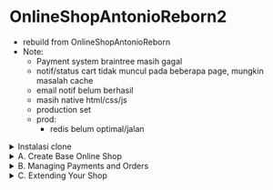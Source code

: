 # OnlineShopAntonioReborn2
- rebuild from OnlineShopAntonioReborn
- Note:
    - Payment system braintree masih gagal
    - notif/status cart tidak muncul pada beberapa page, mungkin masalah cache
    - email notif belum berhasil
    - masih native html/css/js
    - production set
    - prod:
        - redis belum optimal/jalan
<details>
<summary>Instalasi clone</summary>

- Local
    - git clone xxxx
    - `pipenv shell` (jika tidak bisa, activate manual di . source /home/aris/.local/share/virtualenvs/OnlineShopAntonioReborn2-9gnlXKj9/bin/activate)
    - `pipenv install`
    - pada settings.py, set allowed_host: 'localhost'
    - Database
        - set: user, pass, database, --> settings.py
        - `sudo service postgresql start`
        - sudo su --> su - postgres --> psql
        - `CREATE USER user_name WITH ENCRYPTED PASSWORD 'mypassword';`
        - `CREATE DATABASE dbname OWNER rolename;`
        - `GRANT ALL PRIVILEGES ON dbname TO aris;`
    - RabbitMQ & Celery (for email notif when place order)
        - [Install rabbitMq ubuntu](https://www.rabbitmq.com/install-debian.html)
        - sudo rabbitmq-server
        - cd myshop
        - celery -A myshop worker -l info
        - celery -A myshop flower >> open http://localhost:5555 (flower = monitoring celery)
    - Redis (recomendation system)
        - [Instalasi](https://redis.io/docs/getting-started/installation/install-redis-on-linux/)
        - [other command](https://github.com/ArisDjango/orm-postgres/blob/main/redis.)
        - `redis-server`
    - `python manage.py migrate`
    - `python manage.py createsuperuser`
    - `python manage.py runserver`
    - konten:
        - localhost:8000
        - localhost:8000/admin/
    - Backup:
        - `python manage.py dumpdata blog --indent=2 --output=blog/fixtures/backup2022.json`
    - Load:
        - `python manage.py loaddata backup2022.json`
- Production (docker)
    - git clone xxxx
    - pada settings.py, set allowed_host: 'XXX' --> IP Public
    - `docker-compose up`
    - `docker container ls` --> pastikan container jalan
    - migrate:
        - `docker-compose run --rm onlineshopantonio /bin/bash -c "cd myshop; python3 manage.py migrate"`
    - super user
        - `docker-compose run --rm onlineshopantonio /bin/bash -c "cd myshop; python3 manage.py createsuperuser"`
    - collect static
        - `docker-compose run --rm onlineshopantonio /bin/bash -c "cd myshop; python3 manage.py collectstatic --no-input"`

    
</details>

<details>
<summary>A. Create Base Online Shop</summary>

<details>
<summary>1. Creating an online shop project</summary>

- Create Project
    - myshop project
    - shop app
- Creating shop product catalog models
    - Category()
        - name
        - slug
    - Product()
        - category --> FK=Category
        - name
        - slug
        - image
        - desc
        - price
        - available
        - created
        - updated
    - install pillow
- Registering catalog models on the
administration site
    - CategoryAdmin() --> list_display: name, slug, prepopulated_fields: slug, name)
    - ProductAdmin() --> list_display, list_filter, list_editable, prepopulated_fields
    - createsuperuser
- Building catalog views
    - product_list() --> category, categories, products, --> list.html
    - product_detail() --> product --> detail.html
    - shop/urls.py, myshop/urls.py
    - models.py --> reverse(), get_absolute_url()
- Creating catalog templates
    - templates
    ```
    templates/
        shop/
            base.html
            product/
                list.html
                detail.html
    ```
    - settings.py --> MEDIA_URL, MEDIA_ROOT
    - urls.py --> if settings.DEBUG: ...
</details>

<details>
<summary>2. Building a shopping cart</summary>
<details>
<summary>2.1. Using Django sessions</summary>

- django.contrib.sessions.middleware.SessionMiddleware
</details>

<details>
<summary>2.2. Session settings</summary>

- SESSION_COOKIE_AGE, SESSION_COOKIE_DOMAIN, SESSION_COOKIE_SECURE, SESSION_EXPIRE_AT_BROWSER_CLOSE, SESSION_SAVE_EVERY_REQUEST
- https://docs.
djangoproject.com/en/3.0/ref/settings/#sessions
</details>

<details>
<summary>2.3. Session expiration</summary>

- If you set SESSION_EXPIRE_AT_BROWSER_CLOSE to True, the session will expire when the user closes the browser, and the SESSION_COOKIE_AGE setting will not have any effect.
- You can use the set_expiry() method of request.session to overwrite the
duration of the current session.
</details>

<details>
<summary>2.4. Storing shopping carts in sessions</summary>

- settings.py --> CART_SESSION_ID = 'cart'
- python manage.py startapp cart
- cart.py -->Cart():
    - `__init__()`
    - `__len__`
    - add()
    - save()
    - remove()
    - get_total_price()
    - clear()
</details>

<details>
<summary>2.5. Creating shopping cart views</summary>

- Adding items to the cart
    - cart > forms.py --> CartAddProductForm()
    - views.py:
        - cart_add()
        - cart_remove()
        - cart_detail()
        - cart > urls.py

- Building a template to display the cart
        ```
        templates/
            cart/
                detail.html
        ```
- Adding products to the cart
    - views.py > product_detail() --> `... cart_product_form = CartAddProductForm()...`
    - shop/product/detail.html --> `...form action="{% url "cart:cart_add" product.id %}...`
        - runserver > detail page > input quantity > Add to cart

- Updating product quantities in the cart
    - Tujuan : Kemampuan Merubah quantity pada detail page
    - cart > views.py > cart_detail() > `...for item in cart: dst ...`
    - cart > detail.html
    - replace `{{ item.quantity }}` dengan ` ...<form action="{% url "cart:cart_add" product.id %}" ...`
    -  http://127.0.0.1:8000/cart/
</details>

<details>
<summary>2.6. Creating a context processor for the current cart</summary>

- Context processors
    - Tujuan: Agar cart update bisa tampil secara global
    - https://docs.djangoproject.com/en/3.0/ref/templates/api/#built-in-template-context-processors.
- Setting the cart into the request context
    - cart > context_processors.py > cart()
    - settings.py > `TEMPLATES ... 'cart.context_processors.cart',`
    - shop > templates > base.html > `...{% with total_items=cart|length %} dst...`
</details>

</details>

<details>
<summary>3. Registering customer orders</summary>

<details>
<summary>3.1 Creating order models</summary>

- startapp orders
- models.py >
- Order()
    - first_name
    - last_name
    - email
    - address
    - postal_code
    - city
    - created
    - updated
    - paid
    - ordering: created
    - `__str__()`
    - get_total_cost()
- OrderItem()
    - order --> FK:Order
    - product --> FK: Product
    - price
    - quantity
    - `__str__()`
    - get_cost()
- migrate
</details>

<details>
<summary>3.2 Including order models in the administration
site</summary>

- orders > admin.py
- OrderItemInline()
    - model => OrderItem
    - raw_id_fields
- OrderAdmin()
    - list_display
    - list_filter
    - inlines
- http://127.0.0.1:8000/admin/orders/order/add/
</details>

<details>
<summary>3.3 Creating customer orders</summary>

- orders > forms.py
    - OrderCreateForm()
        - model => Order
        - fields => first_name, last_name, dst
- orders > views.py
    - order_create()
    - render = orders/order/create.html
- orders > urls.py
    - path= create/ , views=order_create
- myshop > urls.py
    - path= orders/ , include=orders.urls
- template > cart > detail.html
    - `href="{% url "orders:order_create" %}"`
- orders/order/create.html
- orders/order/created.html
</details>


<details>
<summary>3.2 Launching asynchronous tasks with
Celery</summary>
</details>

</details>

<details>
<summary>4. Launching asynchronous tasks with
Celery</summary>

- Install Celery
- Install RabbitMQ
- Adding Celery to your project
    - myshop > celery.py
    - myshop/`__init__.py`
- Adding asynchronous tasks to your application
    - order > tasks.py
    - settings.py > set email backend
    - orders > views.py > ...order_created.delay(order.id) ...
    - `celery -A myshop worker -l info`
- Monitoring Celery
    - Install flower
    - celery -A myshop flower
    - http://localhost:5555/
</details>




</details>

<details>
<summary>B. Managing Payments
and Orders</summary>

<details>
<summary>1. Integrating a payment gateway</summary>
</details>

<details>
<summary>2. Exporting orders to CSV files</summary>

- Adding custom actions to the administration site
    - orders > admin.py
    - export_to_csv()
    - OrderAdmin() --> `...actions = [export_to_csv]...`
    - http://127.0.0.1:8000/admin/orders/order/
- Extending the administration site with custom views
    - orders > views.py
    - @staff_member_required --> admin_order_detail()
    - orders > urls.py
    - templates/orders
        ```
        admin/
            orders/
                order/
                    detail.html
        ```
    - edit detail.html
    - add a link to each Order object in the list display page of the administration site
        - orders > admin.py
        - order_detail()
        - OrderAdmin() --> list_display --> ...order_detail]
    - http://127.0.0.1:8000/admin/orders/order/
</details>

<details>
<summary>3. Generating PDF invoices dynamically</summary>

- https://docs.djangoproject.com/en/3.0/howto/outputting-pdf/
- pip install WeasyPrint==51
- Creating a PDF template
    - templates/orders/order/pdf.html
- Rendering PDF files
    - orders > views.py
    - settings.py > STATIC_ROOT
    - python manage.py collectstatic
    - orders > urls.py
        - path=`admin/order/<int:order_id>/pdf/`  , views.admin_order_pdf
    - orders > admin.py
        - order_pdf()
        - OrderAdmin() --> list_display --> ...order_pdf]
    - http://127.0.0.1:8000/admin/orders/order/
- Sending PDF files by email
    - payment >  tasks.py
    - payment_completed()
    - settings.py --> SMTP settings
    - payment > views.py
    - payment_process() --> ... payment_completed.delay(order.id)...
</details>





</details>

<details>
<summary>C. Extending Your Shop</summary>

<details>
<summary>1. Creating a coupon system</summary>

- Creating a coupon system
    - Building the coupon model
        - startapp coupons
        - coupon > models.py
        - Coupon()
            - code
            - valid_from
            - valid_to
            - discount
            - active
            - `__str__()`
    - Applying a coupon to the shopping cart
        - coupons > forms.py
            - CouponApplyForm()
        - coupons > views.py
            - @require_POST --> coupon_apply()
        - coupons > urls.py
            - `path('apply/', views.coupon_apply, name='apply'),`
        - myshop > urls.py
            - `path('coupons/', include('coupons.urls', namespace='coupons')),`
        - cart > cart.py
            - Cart()
            - `__init__` --> ...self.coupon_id = self.session.get('coupon_id')
        - get the coupon_id session key from the current session and store its value in the Cart object:
            - Cart()
                - @property
                - coupon()
                - get_discount()
                - get_total_price_after_discount()
        - include the coupon system in the cart's detail view:
            - cart > views.py
            - cart_datail() --> coupon_apply_form = CouponApplyForm()
        - Templates cart/detail.html
            - ... {% if cart.coupon %} ...
        - add the coupon to the next step of the purchase process
            - orders/order/create.html
            - ...{% if cart.coupon %}...
            - ...get_total_price_after_discount | floatformat:2...
        - http://127.0.0.1:8000/orders/create/
    - Applying coupons to orders
        - store the coupon that was applied to each order:
            - orders > models.py
            - Order() ...
                - coupon
                - discount
            - migrate
            - Order() ...
                - get_total_cost()
                    - total_cost --> total_cost - total_cost * (self.discount / Decimal(100))
        - save the related coupon and its discount when creating a new order:
            - orders > views.py
            - order_create()
                - if cart.coupon: ... order.save()
            - http://127.0.0.1:8000/admin/orders/order/
</details>
</details>